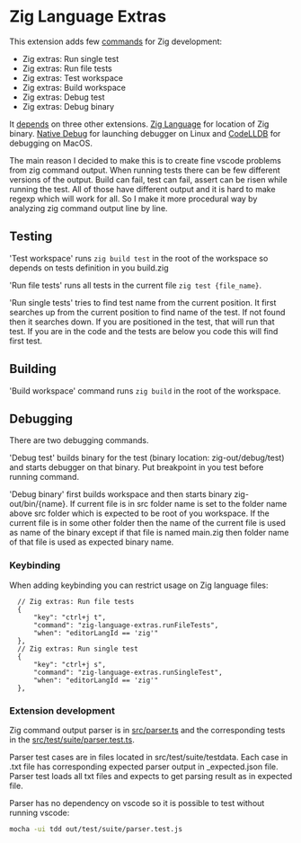 # Zig Language Extras 

This extension adds few
[commands](https://github.com/ianic/zig-language-extras/blob/de59f5422a73d976fa47961fb2cb0974037687b4/package.json#L34)
for Zig development:
  * Zig extras: Run single test
  * Zig extras: Run file tests
  * Zig extras: Test workspace
  * Zig extras: Build workspace
  * Zig extras: Debug test
  * Zig extras: Debug binary

It
[depends](https://github.com/ianic/zig-language-extras/blob/de59f5422a73d976fa47961fb2cb0974037687b4/package.json#L8)
on three other extensions.
[Zig Language](https://marketplace.visualstudio.com/items?itemName=ziglang.vscode-zig)
for location of Zig binary. [Native
Debug](https://marketplace.visualstudio.com/items?itemName=webfreak.debug) for
launching debugger on Linux and
[CodeLLDB](https://marketplace.visualstudio.com/items?itemName=vadimcn.vscode-lldb)
for debugging on MacOS.


The main reason I decided to make this is to create fine vscode problems from
zig command output. When running tests there can be few different versions of
the output. Build can fail, test can fail, assert can be risen while running the
test. All of those have different output and it is hard to make regexp which
will work for all. So I make it more procedural way by analyzing zig command
output line by line. 

## Testing

'Test workspace' runs `zig build test` in the root of the workspace so depends
on tests definition in you build.zig

'Run file tests' runs all tests in the current file `zig test {file_name}`.

'Run single tests' tries to find test name from the current position. It first
searches up from the current position to find name of the test. If not found
then it searches down. If you are positioned in the test, that will run that
test. If you are in the code and the tests are below you code this will find
first test. 
## Building

'Build workspace' command runs `zig build` in the root of the workspace. 

## Debugging

There are two debugging commands. 

'Debug test' builds binary for the test (binary location: zig-out/debug/test)
and starts debugger on that binary. Put breakpoint in you test before running
command.

'Debug binary' first builds workspace and then starts binary zig-out/bin/{name}.
If current file is in src folder name is set to the folder name above src folder
which is expected to be root of you workspace. If the current file is in some
other folder then the name of the current file is used as name of the binary
except if that file is named main.zig then folder name of that file is used as
expected binary name.

### Keybinding

When adding keybinding you can restrict usage on Zig language files:
  ```jsonc
    // Zig extras: Run file tests
    {
        "key": "ctrl+j t",
        "command": "zig-language-extras.runFileTests",
        "when": "editorLangId == 'zig'"
    },
    // Zig extras: Run single test
    {
        "key": "ctrl+j s",
        "command": "zig-language-extras.runSingleTest",
        "when": "editorLangId == 'zig'"
    },
  ```

### Extension development

Zig command output parser is in [src/parser.ts](src/parser.ts) and the
corresponding tests in the [src/test/suite/parser.test.ts](src/test/suite/parser.test.ts).

Parser test cases are in files located in
src/test/suite/testdata. Each case in .txt file has
corresponding expected parser output in _expected.json file. Parser test loads
all txt files and expects to get parsing result as in expected file.

Parser has no dependency on vscode so it is possible to test without running vscode:
```sh
mocha -ui tdd out/test/suite/parser.test.js
```

<!--
  ### Notes to myself
  [vscode extensions docs](https://code.visualstudio.com/api/get-started/extension-anatomy)   
  [extension samples](https://github.com/microsoft/vscode-extension-samples/tree/main)  
  [publishing extension](https://code.visualstudio.com/api/working-with-extensions/publishing-extension)  
-->